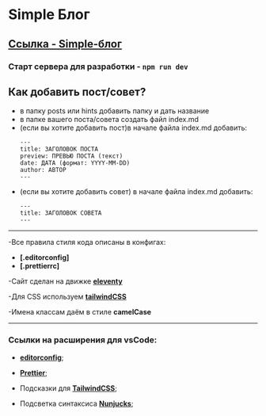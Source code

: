 # **Simple Блог**

## **[Ссылка - Simple-блог](https://simple-w-blog.herokuapp.com/)**

### Старт сервера для разработки - **`npm run dev`**

## Как добавить пост/совет?

- в папку posts или hints добавить папку и дать название
- в папке вашего поста/совета создать файл index.md
- (если вы хотите добавить пост)в начале файла index.md добавить:
   ```
   ---
   title: ЗАГОЛОВОК ПОСТА
   preview: ПРЕВЬЮ ПОСТА (текст)
   date: ДАТА (формат: YYYY-MM-DD)
   author: АВТОР
   ---
   ```
- (если вы хотите добавить совет) в начале файла index.md добавить:
   ```
   ---
   title: ЗАГОЛОВОК СОВЕТА
   ---
   ```

---

-Все правила стиля кода описаны в конфигах:

-  **[.editorconfig]**
-  **[.prettierrc]**

-Сайт сделан на движке **[eleventy](https://www.11ty.dev/)**

-Для CSS используем **[tailwindCSS](https://tailwindcss.com/)**

-Имена классам даём в стиле **camelCase**

---

### Ссылки на расширения для vsCode:

-  **[editorconfig](https://marketplace.visualstudio.com/items?itemName=EditorConfig.EditorConfig)**;

-  **[Prettier](https://marketplace.visualstudio.com/items?itemName=esbenp.prettier-vscode)**;

-  Подсказки для **[TailwindCSS](https://marketplace.visualstudio.com/items?itemName=bradlc.vscode-tailwindcss)**;

-  Подсветка синтаксиса **[Nunjucks](https://marketplace.visualstudio.com/items?itemName=ronnidc.nunjucks)**;
